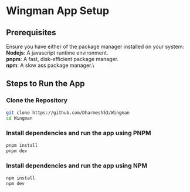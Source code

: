 # Wingman App Setup

## Prerequisites

Ensure you have either of the package manager installed on your system:\
**Nodejs**: A javascript runtime environment.\
**pnpm**: A fast, disk-efficient package manager.\
**npm**: A slow ass package manager.\

## Steps to Run the App

### Clone the Repository

```bash
git clone https://github.com/Dharmesh53/Wingman
cd Wingman
```

### Install dependencies and run the app using PNPM

```bash
pnpm install
pnpm dev
```

### Install dependencies and run the app using NPM

```bash
npm install
npm dev
```
